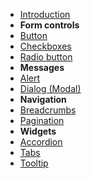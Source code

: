- [Introduction](custom-elements/Form-Button.md)
- **Form controls**
 - [Button](custom-elements/Form-Button.md)
 - [Checkboxes](custom-elements/Form-Checkboxes.md)
 - [Radio button](custom-elements/Form-Radio-buttons.md)   
- **Messages**
 - [Alert](custom-elements/Message-Alert.md)
 - [Dialog (Modal)](custom-elements/Message-Dialog-Modal.md)
- **Navigation**
 - [Breadcrumbs](custom-elements/Navigation-Breadcrumbs.md) 
 - [Pagination](custom-elements/Navigation-Pagination.md) 
- **Widgets**
 - [Accordion](custom-elements/Widget-Accordions.md)
 - [Tabs](custom-elements/Widget-Tabs.md)
 - [Tooltip](custom-elements/Widget-Tooltip.md)
